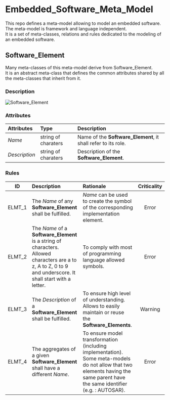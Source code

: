 # Embedded_Software_Meta_Model

This repo defines a meta-model allowing to model an embedded software.  
The meta-model is framework and language independent.  
It is a set of meta-classes, relations and rules dedicated to the modeling of an
embedded software.

## Software_Element

Many meta-classes of this meta-model derive from Software_Element.  
It is an abstract meta-class that defines the common attributes shared by all
the meta-classes that inherit from it.

### Description

![Software_Element](http://www.plantuml.com/plantuml/proxy?cache=no&src=https://raw.github.com/HomeMadeBots/Embedded_Software_Meta_Model/master/Diagrams/Software_Element_Dgm.puml)

### Attributes

| Attributes | Type | Description |
| :-- | :-- | :-- |
| _Name_ | string of charaters | Name of the **Software_Element**, it shall refer to its role. |
| _Description_ | string of charaters | Description of the **Software_Element**. |

### Rules

| ID | Description | Rationale | Criticality |
| :-: | :-- | :-- | :-: |
| ELMT_1 | The _Name_ of any **Software_Element** shall be fulfilled. | _Name_ can be used to create the symbol of the corresponding implementation element. | Error |
| ELMT_2 | The _Name_ of a **Software_Element** is a string of characters. Allowed characters are a to z, A to Z, 0 to 9 and underscore. It shall start with a letter. | To comply with most of programming language allowed symbols. | Error |
| ELMT_3 | The _Description_ of a **Software_Element** shall be fulfilled. | To ensure high level of understanding. Allows to easily maintain or reuse the **Software_Elements**. | Warning |
| ELMT_4 | The aggregates of a given **Software_Element** shall have a different _Name_. | To ensure model transformation (including implementation). Some meta-models do not allow that two elements having the same parent have the same identifier (e.g. : AUTOSAR). | Error |